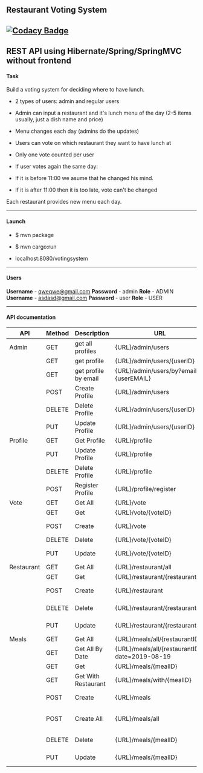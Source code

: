 ## **Restaurant Voting System**
[![Codacy Badge](https://api.codacy.com/project/badge/Grade/0e6f5a2939fa4d50b3052ebd2db55ec2)](https://www.codacy.com/app/alisa911/Restaurant-voting-system?utm_source=github.com&amp;utm_medium=referral&amp;utm_content=alisa911/Restaurant-voting-system&amp;utm_campaign=Badge_Grade)
-------
REST API using Hibernate/Spring/SpringMVC without frontend
----
#### Task

Build a voting system for deciding where to have lunch.

- 2 types of users: admin and regular users

- Admin can input a restaurant and it's lunch menu of the day (2-5 items usually, just a dish name and price)

- Menu changes each day (admins do the updates)

- Users can vote on which restaurant they want to have lunch at

- Only one vote counted per user

- If user votes again the same day:

- If it is before 11:00 we asume that he changed his mind.

- If it is after 11:00 then it is too late, vote can't be changed

Each restaurant provides new menu each day.

---
#### Launch

- $ mvn package

- $ mvn cargo:run

- localhost:8080/votingsystem

---
#### Users

**Username** - qweqwe@gmail.com	 **Password** - admin **Role** - ADMIN
**Username** - asdasd@gmail.com	 **Password** - user	**Role** - USER

---

#### API documentation

| API        | Method | Description          | URL                                            | Body            | User           |
|------------|--------|----------------------|------------------------------------------------|-----------------|----------------|
| Admin      | GET    | get all profiles     | {URL}/admin/users                              | none            | Admin          |
|            | GET    | get profile          | {URL}/admin/users/{userID}                     | none            | Admin          |
|            | GET    | get profile by email | {URL}/admin/users/by?email={userEMAIL}         | none            | Admin          |
|            | POST   | Create Profile       | {URL}/admin/users                              | Create Body     | Admin          |
|            | DELETE | Delete Profile       | {URL}/admin/users/{userID}                     | none            | Admin          |
|            | PUT    | Update Profile       | {URL}/admin/users/{userID}                     | Update Body     | Admin          |
| Profile    | GET    | Get Profile          | {URL}/profile                                  | none            | Authorized     |
|            | PUT    | Update Profile       | {URL}/profile                                  | Update Body     | Authorized     |
|            | DELETE | Delete Profile       | {URL}/profile                                  | none            | Authorized     |
|            | POST   | Register Profile     | {URL}/profile/register                         | Register Body   | Not Authorized |
| Vote       | GET    | Get All              | {URL}/vote                                     | none            | Authorized     |
|            | GET    | Get                  | {URL}/vote/{voteID}                            | none            | Authorized     |
|            | POST   | Create               | {URL}/vote                                     | Create Body     | Authorized     |
|            | DELETE | Delete               | {URL}/vote/{voteID}                            | none            | Authorized     |
|            | PUT    | Update               | {URL}/vote/{voteID}                            | Update Body     | Authorized     |
| Restaurant | GET    | Get All              | {URL}/restaurant/all                           | none            | Everyone       |
|            | GET    | Get                  | {URL}/restaurant/{restaurantID}                | none            | Everyone       |
|            | POST   | Create               | {URL}/restaurant                               | Create Body     | Admin Only     |
|            | DELETE | Delete               | {URL}/restaurant/{restaurantID}                | none            | Admin Only     |
|            | PUT    | Update               | {URL}/restaurant/{restaurantID}                | Update Body     | Admin Only     |
| Meals      | GET    | Get All              | {URL}/meals/all/{restaurantID}                 | none            | Everyone       |
|            | GET    | Get All By Date      | {URL}/meals/all/{restaurantID}?date=2019-08-19 | none            | Everyone       |
|            | GET    | Get                  | {URL}/meals/{mealID}                           | none            | Everyone       |
|            | GET    | Get With Restaurant  | {URL}/meals/with/{mealID}                      | none            | Everyone       |
|            | POST   | Create               | {URL}/meals                                    | Create Body     | Admin Only     |
|            | POST   | Create All           | {URL}/meals/all                                | Create All Body | Admin Only     |
|            | DELETE | Delete               | {URL}/meals/{mealID}                           | none            | Admin Only     |
|            | PUT    | Update               | {URL}/meals/{mealID}                           | Update Body     | Admin Only     |

